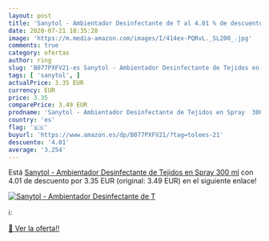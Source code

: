 ```yaml
---
layout: post
title: 'Sanytol - Ambientador Desinfectante de T al 4.01 % de descuento'
date: 2020-07-21 18:35:28
image: 'https://m.media-amazon.com/images/I/414ex-PQRvL._SL200_.jpg'
comments: true
category: ofertas
author: ring
slug: 'B077PXFV21-es Sanytol - Ambientador Desinfectante de Tejidos en Spray...'
tags: [ 'sanytol', ]
actualPrice: 3.35 EUR
currency: EUR
price: 3.35
comparePrice: 3.49 EUR
prodname: 'Sanytol - Ambientador Desinfectante de Tejidos en Spray  300 ml'
country: 'es'
flag: '🇪🇸'
buyurl: 'https://www.amazon.es/dp/B077PXFV21/?tag=tolees-21'
descuento: '4.01'
average: '3.254'
---
```


Está [Sanytol - Ambientador Desinfectante de Tejidos en Spray  300 ml](https://www.amazon.es/dp/B077PXFV21/?tag=tolees-21) con 4.01 de descuento por 3.35 EUR (original: 3.49 EUR) en el siguiente enlace!

[![Sanytol - Ambientador Desinfectante de T](https://m.media-amazon.com/images/I/414ex-PQRvL._SL200_.jpg)](https://www.amazon.es/dp/B077PXFV21/?tag=tolees-21)

ℹ️:


[🛒 Ver la oferta!!](https://www.amazon.es/dp/B077PXFV21/?tag=tolees-21)
